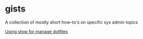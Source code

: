 # gists
A collection of mostly short how-to's on specific sys admin topics

[Using stow for manage dotfiles ](https://gist.github.com/miskosan/6227dfdf474b82efedd0b0dff1f5255b)
